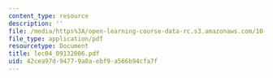 ```yaml
---
content_type: resource
description: ''
file: /media/https%3A/open-learning-course-data-rc.s3.amazonaws.com/10-569-synthesis-of-polymers-fall-2006/42cea97d94779a0aebf9a566b94cfa7f_lec04_09132006.pdf
file_type: application/pdf
resourcetype: Document
title: lec04_09132006.pdf
uid: 42cea97d-9477-9a0a-ebf9-a566b94cfa7f
---
```

